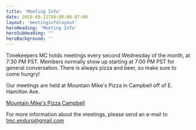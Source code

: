 ```yaml
---
title: 'Meeting Info'
date: 2020-09-21T09:00:00-07:00
layout: 'meetinginfolayout'
heroHeading: 'Meeting Info'
heroSubHeading: ""
heroBackground: ''
---
```


Timekeepers MC holds meetings every second Wednesday of the month, at 7:30 PM PST. Members normally show up starting at 7:00 PM PST for general conversation. There is always pizza and beer, so make sure to come hungry!

Our meetings are held at Mountain Mike's Pizza in Campbell off of E. Hamilton Ave.

[Mountain Mike's Pizza Campbell](https://goo.gl/maps/BH1gcy3DGKmjhKGJA)

For more information about the meetings, please send an e-mail to [tmc.enduro@gmail.com](mailto:tmc.enduro@gmail.com)